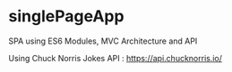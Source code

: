 # singlePageApp
SPA using ES6 Modules, MVC Architecture and API

Using Chuck Norris Jokes API : https://api.chucknorris.io/
